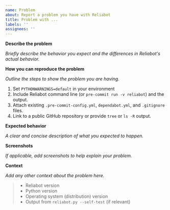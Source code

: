 ```yaml
---
name: Problem
about: Report a problem you have with Reliabot
title: Problem with ...
labels: ''
assignees: ''
---
```


**Describe the problem**

_Briefly describe the behavior you expect and the differences in Reliabot's
actual behavior._

**How you can reproduce the problem**

_Outline the steps to show the problem you are having._

1. Set `PYTHONWARNINGS=default` in your environment
2. Include Reliabot command line (or `pre-commit run -v reliabot`) and the
   output.
3. Attach existing `.pre-commit-config.yml`, `dependabot.yml`, and `.gitignore`
   files.
4. Link to a public GitHub repository or provide `tree` or `ls -R` output.

**Expected behavior**

_A clear and concise description of what you expected to happen._

**Screenshots**

_If applicable, add screenshots to help explain your problem._

**Context**

_Add any other context about the problem here._

> - Reliabot version
> - Python version
> - Operating system (distribution) version
> - Output from `reliabot.py --self-test` (if relevant)
